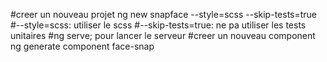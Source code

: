 #creer un nouveau projet
ng new snapface --style=scss --skip-tests=true
#--style=scss: utiliser le scss
#--skip-tests=true: ne pa utiliser les tests unitaires
#ng serve; pour lancer le serveur
#creer un nouveau component
ng generate component face-snap
